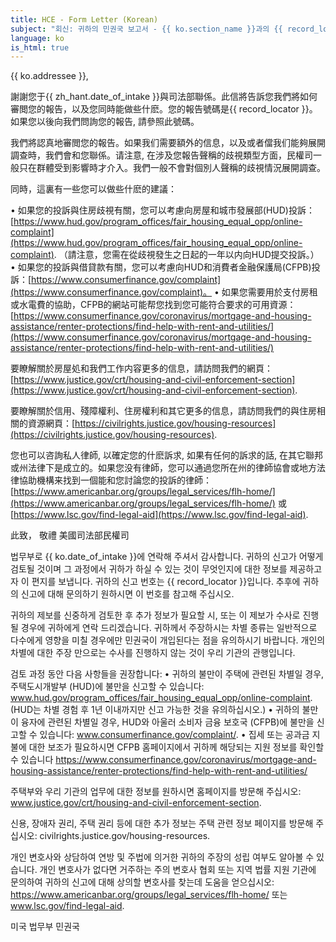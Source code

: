 ```yaml
---
title: HCE - Form Letter (Korean)
subject: "회신: 귀하의 민권국 보고서 - {{ ko.section_name }}과의 {{ record_locator }}"
language: ko
is_html: true
---
```

{{ ko.addressee }},

謝謝您于{{ zh_hant.date_of_intake }}與司法部聯係。此信將告訴您我們將如何審閲您的報告，以及您同時能做些什麽。您的報告號碼是{{ record_locator }}。如果您以後向我們問詢您的報告, 請參照此號碼。

我們將認真地審閲您的報告。如果我们需要額外的信息，以及或者儅我们能夠展開調查時，我們會和您聯係。请注意, 在涉及您報告聲稱的歧視類型方面，民權司一般只在群體受到影響時才介入。我們一般不會對個別人聲稱的歧視情況展開調查。

同時，這裏有一些您可以做些什麽的建議：

•	如果您的投訴與住房歧視有關，您可以考慮向房屋和城市發展部(HUD)投訴：[https://www.hud.gov/program_offices/fair_housing_equal_opp/online-complaint](https://www.hud.gov/program_offices/fair_housing_equal_opp/online-complaint). （請注意，您需在從歧視發生之日起的一年以内向HUD提交投訴。）
•	如果您的投訴與借貸款有關，您可以考慮向HUD和消費者金融保護局(CFPB)投訴：[https://www.consumerfinance.gov/complaint](https://www.consumerfinance.gov/complaint)。 
•	如果您需要用於支付房租或水電費的協助，CFPB的網站可能帮您找到您可能符合要求的可用資源：[https://www.consumerfinance.gov/coronavirus/mortgage-and-housing-assistance/renter-protections/find-help-with-rent-and-utilities/](https://www.consumerfinance.gov/coronavirus/mortgage-and-housing-assistance/renter-protections/find-help-with-rent-and-utilities/)

要瞭解關於房屋処和我們工作内容更多的信息，請訪問我們的網頁：[https://www.justice.gov/crt/housing-and-civil-enforcement-section](https://www.justice.gov/crt/housing-and-civil-enforcement-section).

要瞭解關於信用、殘障權利、住房權利和其它更多的信息，請訪問我們的與住房相關的資源網頁：[https://civilrights.justice.gov/housing-resources](https://civilrights.justice.gov/housing-resources).

您也可以咨詢私人律師, 以確定您的什麽訴求, 如果有任何的訴求的話, 在其它聯邦或州法律下是成立的。如果您没有律師，您可以通過您所在州的律師協會或地方法律協助機構来找到一個能和您討論您的投訴的律師：[https://www.americanbar.org/groups/legal_services/flh-home/](https://www.americanbar.org/groups/legal_services/flh-home/) 或[https://www.lsc.gov/find-legal-aid](https://www.lsc.gov/find-legal-aid).


此致，
敬禮
美國司法部民權司

법무부로 {{ ko.date_of_intake }}에 연락해 주셔서 감사합니다.  귀하의 신고가 어떻게 검토될 것이며 그 과정에서 귀하가 하실 수 있는 것이 무엇인지에 대한 정보를 제공하고자 이 편지를 보냅니다.  귀하의 신고 번호는 {{ record_locator }}입니다.  추후에 귀하의 신고에 대해 문의하기 원하시면 이 번호를 참고해 주십시오.

귀하의 제보를 신중하게 검토한 후 추가 정보가 필요할 시, 또는 이 제보가 수사로 진행될 경우에 귀하에게 연락 드리겠습니다.  귀하께서 주장하시는 차별 종류는 일반적으로 다수에게 영향을 미칠 경우에만 민권국이 개입된다는 점을 유의하시기 바랍니다.  개인의 차별에 대한 주장 만으로는 수사를 진행하지 않는 것이 우리 기관의 관행입니다.

검토 과정 동안 다음 사항들을 권장합니다:
•	귀하의 불만이 주택에 관련된 차별일 경우, 주택도시개발부 (HUD)에 불만을 신고할 수 있습니다:
 www.hud.gov/program_offices/fair_housing_equal_opp/online-complaint.
 (HUD는 차별 경험 후 1년 이내까지만 신고 가능한 것을 유의하십시오.)
•	귀하의 불만이 융자에 관련된 차별일 경우, HUD와 아울러 소비자 금융 보호국 (CFPB)에 불만을 신고할 수 있습니다:
 www.consumerfinance.gov/complaint/.
•	집세 또는 공과금 지불에 대한 보조가 필요하시면 CFPB 홈페이지에서 귀하께 해당되는 지원 정보를 확인할 수 있습니다
https://www.consumerfinance.gov/coronavirus/mortgage-and-housing-assistance/renter-protections/find-help-with-rent-and-utilities/

주택부와 우리 기관의 업무에 대한 정보를 원하시면 홈페이지를 방문해 주십시오: www.justice.gov/crt/housing-and-civil-enforcement-section. 

신용, 장애자 권리, 주택 권리 등에 대한 추가 정보는 주택 관련 정보 페이지를 방문해 주십시오: civilrights.justice.gov/housing-resources.

개인 변호사와 상담하여 연방 및 주법에 의거한 귀하의 주장의 성립 여부도 알아볼 수 있습니다.  개인 변호사가 없다면 거주하는 주의 변호사 협회 또는 지역 법률 지원 기관에 문의하여 귀하의 신고에 대해 상의할 변호사를 찾는데 도움을 얻으십시오:  https://www.americanbar.org/groups/legal_services/flh-home/ 또는 www.lsc.gov/find-legal-aid.

미국 법무부
민권국
